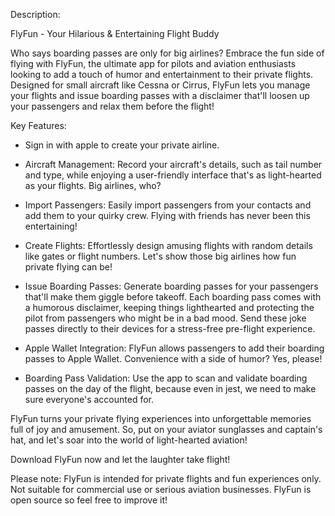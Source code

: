Description:

FlyFun - Your Hilarious & Entertaining Flight Buddy

Who says boarding passes are only for big airlines? Embrace the fun side of flying with FlyFun, the ultimate app for pilots and aviation enthusiasts looking to add a touch of humor and entertainment to their private flights. Designed for small aircraft like Cessna or Cirrus, FlyFun lets you manage your flights and issue boarding passes with a disclaimer that'll loosen up your passengers and relax them before the flight!


Key Features:

- Sign in with apple to create your private airline.

- Aircraft Management: Record your aircraft's details, such as tail number and type, while enjoying a user-friendly interface that's as light-hearted as your flights. Big airlines, who?

- Import Passengers: Easily import passengers from your contacts and add them to your quirky crew. Flying with friends has never been this entertaining!

- Create Flights: Effortlessly design amusing flights with random details like gates or flight numbers. Let's show those big airlines how fun private flying can be!

- Issue Boarding Passes: Generate boarding passes for your passengers that'll make them giggle before takeoff. Each boarding pass comes with a humorous disclaimer, keeping things lighthearted and protecting the pilot from passengers who might be in a bad mood. Send these joke passes directly to their devices for a stress-free pre-flight experience.

- Apple Wallet Integration: FlyFun allows passengers to add their boarding passes to Apple Wallet. Convenience with a side of humor? Yes, please!

- Boarding Pass Validation: Use the app to scan and validate boarding passes on the day of the flight, because even in jest, we need to make sure everyone's accounted for.

FlyFun turns your private flying experiences into unforgettable memories full of joy and amusement. So, put on your aviator sunglasses and captain's hat, and let's soar into the world of light-hearted aviation!

Download FlyFun now and let the laughter take flight!

Please note: 
FlyFun is intended for private flights and fun experiences only. Not suitable for commercial use or serious aviation businesses.
FlyFun is open source so feel free to improve it!
